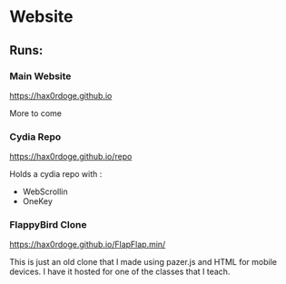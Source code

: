 # Website

## Runs:

### Main Website

https://hax0rdoge.github.io

More to come

### Cydia Repo

https://hax0rdoge.github.io/repo

Holds a cydia repo with :  
 - WebScrollin  
 - OneKey

### FlappyBird Clone

https://hax0rdoge.github.io/FlapFlap.min/

This is just an old clone that I made using pazer.js and HTML for mobile devices. I have it hosted for one of the classes that I teach.
